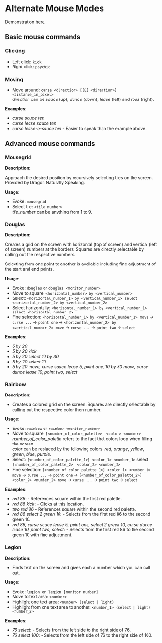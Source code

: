 # Alternate Mouse Modes

Demonstration [here](https://youtu.be/UISjQBMmQ-I).

## Basic mouse commands

### Clicking

- Left click: `kick`
- Right click: `psychic`

### Moving

- Move around: `curse <direction> [[E] <direction>] <distance_in_pixel>`  
  _direction_ can be _sauce_ (up), _dunce_ (down), _lease_ (left) and _ross_ (right).

**Examples**:

- _curse sauce ten_
- _curse lease sauce ten_
- _curse lease-e-sauce ten_ - Easier to speak than the example above.

## Advanced mouse commands

### Mousegrid

**Description**:

Approach the desired position by recursively selecting tiles on the screen. Provided by Dragon Naturally Speaking.

**Usage**:

- Evoke: `mousegrid`
- Select tile: `<tile_number>`  
  _tile_number_ can be anything from 1 to 9.

### Douglas

**Description**:

Creates a grid on the screen with horizontal (top of screen) and vertical (left of screen) numbers at the borders. Squares are directly selectable by calling out the respective numbers. 

Selecting from one point to another is available including fine adjustment of the start and end points.

**Usage**:

- Evoke: `douglas` or `douglas <monitor_number>`
- Move to square: `<horizontal_number> by <vertical_number>`
- Select: `<horizontal_number_1> by <vertical_number_1> select <horizontal_number_2> by <vertical_number_2>`
- Select horizontally: `<horizontal_number_1> by <vertical_number_1> select <horizontal_number_2>`
- Fine selection: `<horizontal_number_1> by <vertical_number_1> move` &rightarrow; `curse ...` &rightarrow; `point one` &rightarrow; `<horizontal_number_2> by <vertical_number_2> move` &rightarrow; `curse ...` &rightarrow; `point two` &rightarrow; `select`

**Examples**:

- _5 by 20_
- _5 by 20 kick_
- _5 by 20 select 10 by 30_
- _5 by 20 select 10_
- _5 by 20 move, curse sauce lease 5, point one, 10 by 30 move, curse dunce lease 10, point two, select_

### Rainbow

**Description**:

- Creates a colored grid on the screen. Squares are directly selectable by calling out the respective color then number.

**Usage**:

- Evoke: `rainbow` or `rainbow <monitor_number>` 
- Move to square: `[<number_of_color_palette>] <color> <number>`  
  _number_of_color_palette_ refers to the fact that colors loop when filling the screen.  
  _color_ can be replaced by the following colors: _red_, _orange_, _yellow_, _green_, _blue_, _purple_.
- Select: `[<number_of_color_palette_1>] <color_1> <number_1>` select `[<number_of_color_palette_2>] <color_2> <number_2>`
- Fine selection: `[<number_of_color_palette_1>] <color_1> <number_1> move` &rightarrow; `curse ...` &rightarrow; `point one` &rightarrow; `[<number_of_color_palette_2>] <color_2> <number_2> move` &rightarrow; `curse ...` &rightarrow; `point two` &rightarrow; `select`

**Examples**:

- _red 86_: - References square within the first red palette.
- _red 86 kick_: - Clicks at this location.
- _two red 86_ - References square within the second red palette.
- _red 86 select 2 green 10_: - Selects from the first red 86 to the second green 10.
- _red 86, curse sauce lease 5, point one, select 2 green 10, curse dunce lease 10, point two, select_: - Selects from the first red 86 to the second green 10 with fine adjustment.

### Legion

**Description**:

- Finds text on the screen and gives each a number which you can call out.

**Usage**:

- Evoke: `legion or legion [monitor_number]`
- Move to text area: `<number>`
- Highlight one text area: `<number> (select | light)`
- Highlight from one text area to another: `<number_1> (select | light) <number_2>`

**Examples**:

- _76 select_: - Selects from the left side to the right side of 76.
- _76 select 100_: - Selects from the left side of 76 to the right side of 100.
